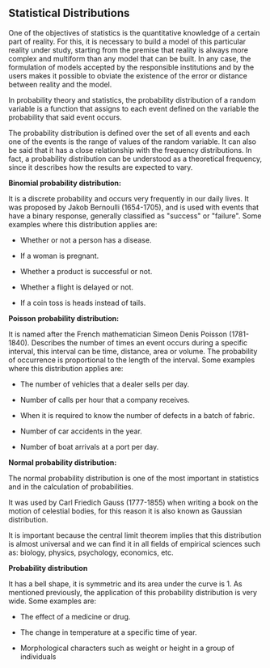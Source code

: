 ## Statistical Distributions

One of the objectives of statistics is the quantitative knowledge of a certain part of reality. For this, it is necessary to build a model of this particular reality under study, starting from the premise that reality is always more complex and multiform than any model that can be built. In any case, the formulation of models accepted by the responsible institutions and by the users makes it possible to obviate the existence of the error or distance between reality and the model.

In probability theory and statistics, the probability distribution of a random variable is a function that assigns to each event defined on the variable the probability that said event occurs.

The probability distribution is defined over the set of all events and each one of the events is the range of values ​​of the random variable. It can also be said that it has a close relationship with the frequency distributions. In fact, a probability distribution can be understood as a theoretical frequency, since it describes how the results are expected to vary.

**Binomial probability distribution:**
  
  It is a discrete probability and occurs very frequently in our daily lives. It was proposed by Jakob Bernoulli (1654-1705), and is used with events that have a binary response, generally classified as "success" or "failure". Some examples where this distribution applies are:
  
  - Whether or not a person has a disease.

- If a woman is pregnant.

- Whether a product is successful or not.

- Whether a flight is delayed or not.

- If a coin toss is heads instead of tails.

**Poisson probability distribution:**
  
  It is named after the French mathematician Simeon Denis Poisson (1781-1840). Describes the number of times an event occurs during a specific interval, this interval can be time, distance, area or volume. The probability of occurrence is proportional to the length of the interval. Some examples where this distribution applies are:
  
  - The number of vehicles that a dealer sells per day.

- Number of calls per hour that a company receives.

- When it is required to know the number of defects in a batch of fabric.

- Number of car accidents in the year.

- Number of boat arrivals at a port per day.

**Normal probability distribution:**
  
  The normal probability distribution is one of the most important in statistics and in the calculation of probabilities.

It was used by Carl Friedich Gauss (1777-1855) when writing a book on the motion of celestial bodies, for this reason it is also known as Gaussian distribution.

It is important because the central limit theorem implies that this distribution is almost universal and we can find it in all fields of empirical sciences such as: biology, physics, psychology, economics, etc.

**Probability distribution**
  
  It has a bell shape, it is symmetric and its area under the curve is 1. As mentioned previously, the application of this probability distribution is very wide. Some examples are:
  
  - The effect of a medicine or drug.

- The change in temperature at a specific time of year.

- Morphological characters such as weight or height in a group of individuals